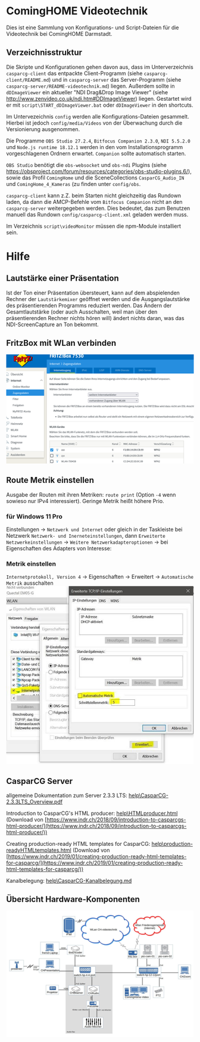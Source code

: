 # ComingHOME Videotechnik

Dies ist eine Sammlung von Konfigurations- und Script-Dateien für die Videotechnik bei ComingHOME Darmstadt.

## Verzeichnisstruktur

Die Skripte und Konfigurationen gehen davon aus, dass im Unterverzeichnis `casparcg-client` das entpackte Client-Programm (siehe `casparcg-client/README.md`) und in `casparcg-server` das Server-Programm (siehe `casparcg-server/README-videotechnik.md`) liegen.
Außerdem sollte in `dDImageViewer` ein aktueller "NDI Drag&Drop Image Viewer" (siehe http://www.zenvideo.co.uk/ndi.htm#DDImageViewer) liegen. Gestartet wird er mit `script\START_dDImageViewer.bat` oder `dDImageViewer` in den shortcuts.

Im Untervezeichnis `config` werden alle Konfigurations-Dateien gesammelt. Hierbei ist jedoch `config/media/Videos` von der Überwachung durch die Versionierung ausgenommen.

Die Programme `OBS Studio 27.2.4`, `Bitfocus Companion 2.3.0`, `NDI 5.5.2.0` und `Node.js runtime 18.12.1` werden in den vom Installationsprogramm vorgeschlagenen Ordnern erwartet. `Companion` sollte automatisch starten.

`OBS Studio` benötigt die `obs-websocket` und `obs-ndi` Plugins (siehe https://obsproject.com/forum/resources/categories/obs-studio-plugins.6/), sowie das Profil `ComingHome` und die SceneCollections `CasparCG_Audio_IN` und `ComingHome_4_Kameras` (zu finden unter `config/obs`.

`casparcg-client` kann z.Z. beim Starten nicht gleichzeitig das Rundown laden, da dann die AMCP-Befehle vom `Bitfocus Companion` nicht an den `casparcg-server` weitergegeben werden. Dies bedeutet, das zum Benutzen manuell das Rundown `config/casparcg-client.xml` geladen werden muss.

Im Verzeichnis `script\videoMonitor` müssen die npm-Module installiert sein.

# Hilfe

## Lautstärke einer Präsentation

Ist der Ton einer Präsentation übersteuert, kann auf dem abspielenden Rechner der `Lautstärkemixer` geöffnet werden und die Ausgangslautstärke des präsentierenden Programms reduziert werden.
Das Ändern der Gesamtlautstärke (oder auch Ausschalten, weil man über den präsentierenden Rechner nichts hören will) ändert nichts daran, was das NDI-ScreenCapture an Ton bekommt.

## FritzBox mit WLan verbinden
![Screeenshot Internet->Zugangsdaten](help/fritzBoxMitWLanVerbinden.png)

## Route Metrik einstellen
Ausgabe der Routen mit ihren Metriken: `route print` (Option `-4` wenn sowieso nur IPv4 interessiert).
Geringe Metrik heißt höhere Prio.

### für Windows 11 Pro
Einstellungen -> `Netzwerk und Internet`
oder gleich in der Taskleiste bei Netzwerk `Netzwerk- und Inerneteinstellungen`, dann `Erweiterte Netzwerkeinstellungen` -> `Weitere Netzwerkadapteroptionen` -> bei Eigenschaften des Adapters von Interesse:

### Metrik einstellen
`Internetprotokoll, Version 4` -> Eigenschaften -> Erweitert -> `Automatische Metrik` ausschalten
![Screenshot Internetprotokoll->Erweitert->keine automatische Metrik](help/routeMetrik.jpg)


## CasparCG Server

allgemeine Dokumentation zum Server 2.3.3 LTS: [help\CasparCG-2.3.3LTS_Overview.pdf](help/CasparCG-2.3.3LTS_Overview.pdf)

Introduction to CasparCG's HTML producer: [help\HTMLproducer.html](help/HTMLproducer.html) (Download von [https://www.indr.ch/2018/09/introduction-to-casparcgs-html-producer/](https://www.indr.ch/2018/09/introduction-to-casparcgs-html-producer/))

Creating production-ready HTML templates for CasparCG: [help\production-readyHTMLtemplates.html](help/production-readyHTMLtemplates.html) (Download von [https://www.indr.ch/2019/01/creating-production-ready-html-templates-for-casparcg/](https://www.indr.ch/2019/01/creating-production-ready-html-templates-for-casparcg/))

Kanalbelegung: [help\CasparCG-Kanalbelegung.md](help/CasparCG-Kanalbelegung.md)

## Übersicht Hardware-Komponenten
![Schematische Zeichung Hardware-Komponenten](help/videotechnikUEberblick.jpg)
